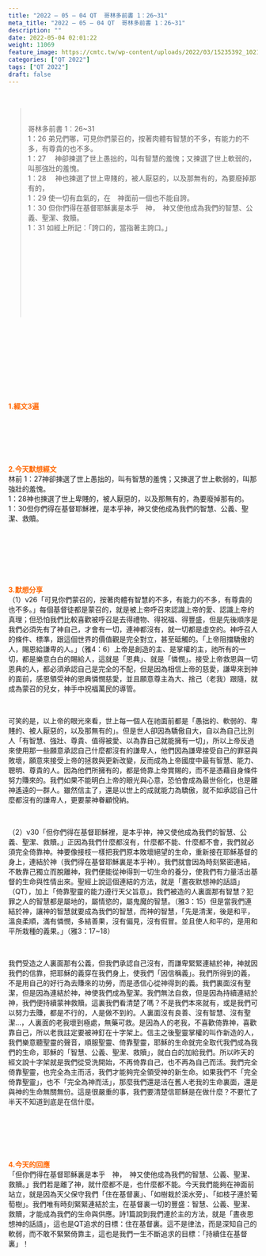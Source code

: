 ```yaml
---
title: "2022 – 05 – 04 QT  哥林多前書 1：26~31"
meta_title: "2022 – 05 – 04 QT  哥林多前書 1：26~31"
description: ""
date: 2022-05-04 02:01:22
weight: 11069
feature_image: https://cmtc.tw/wp-content/uploads/2022/03/15235392_10211799862337740_180693556567566654_o-1.webp
categories: ["QT 2022"]
tags: ["QT 2022"]
draft: false
---
```


<!-- wp:paragraph --><br />
<blockquote><br />
<p>哥林多前書 1：26~31<br />1：26 弟兄們哪，可見你們蒙召的，按著肉體有智慧的不多，有能力的不多，有尊貴的也不多。<br />1：27 　神卻揀選了世上愚拙的，叫有智慧的羞愧；又揀選了世上軟弱的，叫那強壯的羞愧。<br />1：28 　神也揀選了世上卑賤的，被人厭惡的，以及那無有的，為要廢掉那有的，<br />1：29 使一切有血氣的，在　神面前一個也不能自誇。<br />1：30 但你們得在基督耶穌裏是本乎　神，　神又使他成為我們的智慧、公義、聖潔、救贖。<br />1：31 如經上所記：「誇口的，當指著主誇口。」<br /><br /></p><br />
<p>&nbsp;</p><br />
<p>&nbsp;</p><br />
</blockquote><br />
<p>&nbsp;</p><br />
<p>&nbsp;</p><br />
<p><span style="color: #ff6600;"><strong>1.經文3遍</strong></span></p><br />
<p>&nbsp;</p><br />
<p><span style="color: #ff6600;"><strong>2.今天默想經文<br /></strong></span>林前 1：27神卻揀選了世上愚拙的，叫有智慧的羞愧；又揀選了世上軟弱的，叫那強壯的羞愧。<br />1：28神也揀選了世上卑賤的，被人厭惡的，以及那無有的，為要廢掉那有的。<br />1：30但你們得在基督耶穌裡，是本乎神，神又使他成為我們的智慧、公義、聖潔、救贖。<br /><br /></p><br />
<p>&nbsp;</p><br />
<p><strong><span style="color: #ff6600;">3.默想分享<br /></span></strong>（1）v26「可見你們蒙召的，按著肉體有智慧的不多，有能力的不多，有尊貴的也不多。」每個基督徒都是蒙召的，就是被上帝呼召來認識上帝的愛、認識上帝的真理；但恐怕我們比較喜歡被呼召是去得禮物、得祝福、得豐盛，但是先後順序是我們必須先有了神自己，才會有一切，連神都沒有，就一切都是虛空的。神呼召人的條件、標準，跟這個世界的價值觀是完全對立，甚至砥觸的。「上帝阻擋驕傲的人，賜恩給謙卑的人。」（雅4：6）上帝是創造的主、是掌權的主，祂所有的一切，都是樂意白白的賜給人，這就是「恩典」、就是「憐憫」。接受上帝救恩與一切恩典的人，都必須承認自己是完全的不配，但是因為相信上帝的慈愛，謙卑來到神的面前，感恩領受神的恩典憐憫慈愛，並且願意尊主為大、捨己（老我）跟隨，就成為蒙召的兒女，神手中祝福萬民的導管。</p><br />
<p>可笑的是，以上帝的眼光來看，世上每一個人在祂面前都是「愚拙的、軟弱的、卑賤的、被人厭惡的，以及那無有的」。但是世人卻因為驕傲自大，自以為自己比別人「有智慧、強壯、尊貴、值得被愛、以為靠自己就能擁有一切」，所以上帝反過來使用那一些願意承認自己什麼都沒有的謙卑人，他們因為謙卑接受自己的罪惡與敗壞，願意來接受上帝的拯救與更新改變，反而成為上帝國度中最有智慧、能力、聰明、尊貴的人。因為他們所擁有的，都是倚靠上帝賞賜的，而不是憑藉自身條件努力賺來的。我們如果不能明白上帝的眼光與心意，恐怕會成為最世俗化，也是離神遙遠的一群人。雖然信主了，還是以世上的成就能力為驕傲，就不如承認自己什麼都沒有的謙卑人，更要蒙神眷顧悅納。</p><br />
<p>（2）v30「但你們得在基督耶穌裡，是本乎神，神又使他成為我們的智慧、公義、聖潔、救贖。」正因為我們什麼都沒有，什麼都不能、什麼都不會，我們就必須完全倚靠神。神要像接枝一樣把我們原本敗壞絕望的生命，重新接在耶穌基督的身上，連結於神（我們得在基督耶穌裏是本乎神）。我們就會因為時刻緊密連結，不敢靠己獨立而脫離神，我們便能從神得到一切生命的養分，使我們有力量活出基督的生命與性情出來。聖經上說這個連結的方法，就是「晝夜默想神的話語」（QT），加上「倚靠聖靈的能力遵行天父旨意」。我們被造的人裏面那有智慧？犯罪之人的智慧都是屬地的，屬情慾的，屬鬼魔的智慧。（雅3：15）但是當我們連結於神，讓神的智慧就要成為我們的智慧，而神的智慧，「先是清潔，後是和平，溫良柔順，滿有憐憫，多結善果，沒有偏見，沒有假冒。並且使人和平的，是用和平所栽種的義果。」（雅3：17~18）</p><br />
<p>我們受造之人裏面那有公義，但我們承認自己沒有，而謙卑緊緊連結於神，神就因我們的信靠，把耶穌的義穿在我們身上，使我們「因信稱義」。我們所得到的義，不是用自己的好行為去賺來的功勞，而是憑信心從神得到的義。我們裏面沒有聖潔，但是因為連結於神，神使我們成為聖潔。我們無法自救，但是因為持續連結於神，我們便持續蒙神救贖。這裏我們看清楚了嗎？不是我們本來就有，或是我們可以努力去賺，都是不行的，人是做不到的。人裏面沒有良善、沒有智慧、沒有聖潔…，人裏面的老我壞到極處，無藥可救。是因為人的老我，不喜歡倚靠神，喜歡靠自己，所以老我註定要被神釘在十字架上。信主之後聖靈掌權的叫作新造的人，我們樂意聽聖靈的聲音，順服聖靈、倚靠聖靈，耶穌的生命就完全取代我們成為我們的生命，耶穌的「智慧、公義、聖潔、救贖」，就白白的加給我們。所以昨天的經文說十字架就是我們從受洗開始，不再倚靠自己，也不再為自己而活。我們完全倚靠聖靈，也完全為主而活，我們才能夠完全領受神的新生命。如果我們不「完全倚靠聖靈」，也不「完全為神而活」，那麼我們還是活在舊人老我的生命裏面，還是與神的生命無關無份。這是很嚴重的事，我們要清楚信耶穌是在做什麼？不要忙了半天不知道到底是在信什麼。</p><br />
<p>&nbsp;</p><br />
<p><strong><span style="color: #ff6600;">4.今天的回應<br /></span></strong>「但你們得在基督耶穌裏是本乎　神，　神又使他成為我們的智慧、公義、聖潔、救贖。」我們若是離了神，就什麼都不是，也什麼都不能。今天我們能夠在神面前站立，就是因為天父保守我們「住在基督裏」、「如樹栽於溪水旁」、「如枝子連於葡萄樹」。我們唯有時刻緊緊連結於主，在基督裏一切的豐盛：智慧、公義、聖潔、救贖，才能成為我們的生命與供應。詩1篇說到我們連於主的方法，就是「晝夜思想神的話語」，這也是QT追求的目標：住在基督裏。這不是律法，而是深知自己的軟弱，而不敢不緊緊倚靠主，這也是我們一生不斷追求的目標：「持續住在基督裏」！</p><br />
<!-- /wp:paragraph --><br />
<p>&nbsp;</p>
        